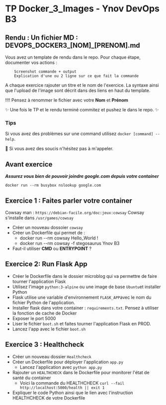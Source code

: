 # TP Docker_3_Images - Ynov DevOps B3


## **Rendu :** Un fichier MD : DEVOPS_DOCKER3_[NOM]\_[PRENOM].md

Vous avez un template de rendu dans le repo. 
Pour chaque étape, documenter vos actions : 

        Screenshot commande + output
        Explication d'une ou 2 ligne sur ce que fait la commande
        
A chaque exercice rajouter un titre et le nom de l'exercice. La syntaxe ainsi que l'upload de l'image sont décrit dans des liens en haut du template.

:bangbang::bangbang: Pensez à renommer le fichier avec votre **Nom** et **Prénom**

:sparkles: Une fois le TP et le rendu terminé commitez et pushez le dans le repo. :sparkles:
  
### Tips   
Si vous avez des problèmes sur une command utilisez `docker [command] --help`.

:raising_hand: Si vous avez des soucis n'hésitez pas à m'appeler. 


## Avant exercice 

_**Assurez vous bien de pouvoir joindre google.com depuis votre container**_

`docker run --rm busybox nslookup google.com`
 
 
## Exercice 1 : Faites parler votre container

Cowsay man : `https://debian-facile.org/doc:jeux:cowsay`
Cowsay s'installe dans `/usr/games/cowsay`

- Créer un nouveau dossoier `cowsay`
- Créer un Dockerfile qui permet de :
  - docker run --rm cowsay Hello_World !
  - docker run --rm cowsay -f stegosaurus Ynov B3
- Faut-il utiliser **CMD** ou **ENTRYPOINT** ? 


## Exercice 2: Run Flask App 

-  Créer le Dockerfile dans le dossier microblog qui va permettre de faire tourner l'application Flask
-  Utilisez l'image `python:3-alpine` ou une image de base `Ubuntu`et installer Python
-  Flask utilise une variable d'environnement `FLASK_APP`avec le nom du fichier Python de l'application. 
-  Installer flask dans votre container : `requirements.txt`. Pensez à utiliser la fonction de cache de Docker
-  Exposer le port 5000
-  Liser le fichier `boot.sh` et faites tourner l'application Flask en PROD. 
-  Lancez l'app avec le fichier `boot.sh`

## Exercice 3 : Healthcheck 

- Créer un nouveau dossier `Healthcheck`
- Créer un Dockerfile pour déployer l'application `app.py`
  - Lancez l'application avec `python app.py`
- Rajouter un `HEALTHCHECK` dans le Dockerfile pour monitorer l'état de santé du container
  - Voici la commande du HEALTHCHECK `curl --fail http://localhost:5000/health || exit 1`  
- Expliquer le code Python ainsi que le lien avec l'instruction HEALTHCHECK de votre Dockerfile



